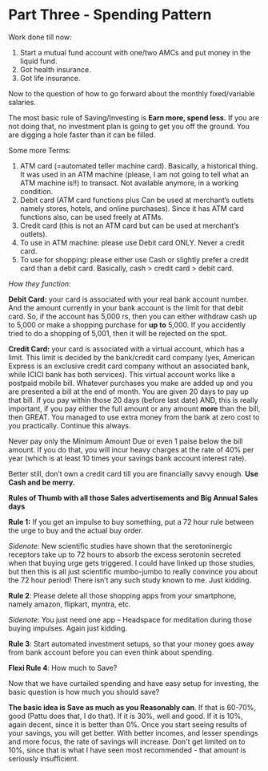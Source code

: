 # Part Three - Spending Pattern

Work done till now:

1.  Start a mutual fund account with one/two AMCs and put money in the liquid fund.
2.  Got health insurance.
3.  Got life insurance.

Now to the question of how to go forward about the monthly fixed/variable salaries.

The most basic rule of Saving/Investing is **Earn more, spend less.** If you are not doing that, no investment plan is going to get you off the ground. You are digging a hole faster than it can be filled.

Some more Terms:

1.  ATM card (=automated teller machine card). Basically, a historical thing. It was used in an ATM machine (please, I am not going to tell what an ATM machine is!!) to transact. Not available anymore, in a working condition.
2.  Debit card (ATM card functions plus Can be used at merchant’s outlets namely stores, hotels, and online purchases). Since it has ATM card functions also, can be used freely at ATMs.
3.  Credit card (this is not an ATM card but can be used at merchant’s outlets).
4.  To use in ATM machine: please use Debit card ONLY. Never a credit card.
5.  To use for shopping: please either use Cash or slightly prefer a credit card than a debit card. Basically, cash > credit card > debit card.

*How they function:*

**Debit Card:** your card is associated with your real bank account number. And the amount currently in your bank account is the limit for that debit card. So, if the account has 5,000 rs, then you can either withdraw cash up to 5,000 or make a shopping purchase for **up to** 5,000. If you accidently tried to do a shopping of 5,001, then it will be rejected on the spot.

**Credit Card:** your card is associated with a virtual account, which has a limit. This limit is decided by the bank/credit card company (yes, American Express is an exclusive credit card company without an associated bank, while ICICI bank has both services). This virtual account works like a postpaid mobile bill. Whatever purchases you make are added up and you are presented a bill at the end of month. You are given 20 days to pay up that bill. If you pay within those 20 days (before last date) AND, this is really important, if you pay either the full amount or any amount **more** than the bill, then GREAT. You managed to use extra money from the bank at zero cost to you practically. Continue this always.

Never pay only the Minimum Amount Due or even 1 paise below the bill amount. If you do that, you will incur heavy charges at the rate of 40% per year (which is at least 10 times your savings bank account interest rate).

Better still, don’t own a credit card till you are financially savvy enough. **Use Cash and be merry.**

**Rules of Thumb with all those Sales advertisements and Big Annual Sales days**

**Rule 1:** If you get an impulse to buy something, put a 72 hour rule between the urge to buy and the actual buy order.

*Sidenote:* New scientific studies have shown that the serotoninergic receptors take up to 72 hours to absorb the excess serotonin secreted when that buying urge gets triggered. I could have linked up those studies, but then this is all just scientific mumbo-jumbo to really convince you about the 72 hour period! There isn’t any such study known to me. Just kidding.

**Rule 2**: Please delete all those shopping apps from your smartphone, namely amazon, flipkart, myntra, etc.

*Sidenote*: You just need one app – Headspace for meditation during those buying impulses. Again just kidding.

**Rule 3**: Start automated investment setups, so that your money goes away from bank account before you can even think about spending.

**Flexi Rule 4**: How much to Save?

Now that we have curtailed spending and have easy setup for investing, the basic question is how much you should save?

**The basic idea is Save as much as you Reasonably can**. If that is 60-70%, good (Pattu does that, I do that). If it is 30%, well and good. If it is 10%, again decent, since it is better than 0%. Once you start seeing results of your savings, you will get better. With better incomes, and lesser spendings and more focus, the rate of savings will increase. Don't get limited on to 10%, since that is what I have seen most recommended - that amount is seriously insufficient.
